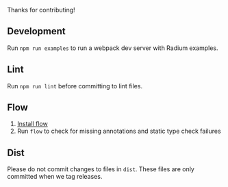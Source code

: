 Thanks for contributing!

## Development

Run `npm run examples` to run a webpack dev server with Radium examples.

## Lint

Run `npm run lint` before committing to lint files.

## Flow

1. [Install flow](http://flowtype.org/docs/getting-started.html#installing-flow)
2. Run `flow` to check for missing annotations and static type check failures

## Dist

Please do not commit changes to files in `dist`. These files are only committed when we tag releases.
